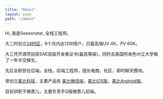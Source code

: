 ```yaml
---
title: "About"
layout: page
path: "/about"
---
```


Hi, 我是Seasonstar, 全栈工程师。

⼤⼆时创⽴[24时区](http://24ti.me/group)，9个⽉内达12W⽤户，⽇最⾼值UV 4K，PV 60K。

⼤三凭开源项⽬获SAE⾼级开发者证书(最⾼等级)，同时去美国阿肯色州立大学做了一年半交换生。

先后全职担任后端，全栈，前端工程师，擅长电商，社区，即时聊天模块。

曾创立[美比科技](http://www.maybi.cn)，主要产品有 [美比微信端](http://m.may.bi)，[美比iOS版](https://itunes.apple.com/us/app/mei-bi/id1080870817)，[美比Android版](http://android.myapp.com/myapp/detail.htm?apkName=cn.maybi.ionicapp)。

目前供职于微票儿，主要负责手Q版微票儿前端。
